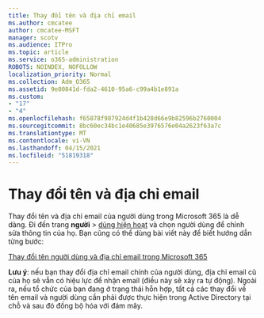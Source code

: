 ```yaml
---
title: Thay đổi tên và địa chỉ email
ms.author: cmcatee
author: cmcatee-MSFT
manager: scotv
ms.audience: ITPro
ms.topic: article
ms.service: o365-administration
ROBOTS: NOINDEX, NOFOLLOW
localization_priority: Normal
ms.collection: Adm_O365
ms.assetid: 9e00841d-fda2-4610-95a6-c99a4b1e891a
ms.custom:
- "17"
- "4"
ms.openlocfilehash: f65878f987924d4f1b428d66e9b82596b2760004
ms.sourcegitcommit: 8bc60ec34bc1e40685e3976576e04a2623f63a7c
ms.translationtype: MT
ms.contentlocale: vi-VN
ms.lasthandoff: 04/15/2021
ms.locfileid: "51819318"
---
```

# <a name="change-a-name-and-email-address"></a>Thay đổi tên và địa chỉ email

Thay đổi tên và địa chỉ email của người dùng trong Microsoft 365 là dễ dàng. Đi đến trang **người** \> [dùng hiện hoạt](https://go.microsoft.com/fwlink/p/?linkid=834822) và chọn người dùng để chỉnh sửa thông tin của họ. Bạn cũng có thể dùng bài viết này để biết hướng dẫn từng bước:
  
[Thay đổi tên người dùng và địa chỉ email trong Microsoft 365](https://docs.microsoft.com/microsoft-365/admin/add-users/change-a-user-name-and-email-address)
  
 **Lưu ý**: nếu bạn thay đổi địa chỉ email chính của người dùng, địa chỉ email cũ của họ sẽ vẫn có hiệu lực để nhận email (điều này sẽ xảy ra tự động). Ngoài ra, nếu tổ chức của bạn đang ở trạng thái hỗn hợp, tất cả các thay đổi về tên email và người dùng cần phải được thực hiện trong Active Directory tại chỗ và sau đó đồng bộ hóa với đám mây.